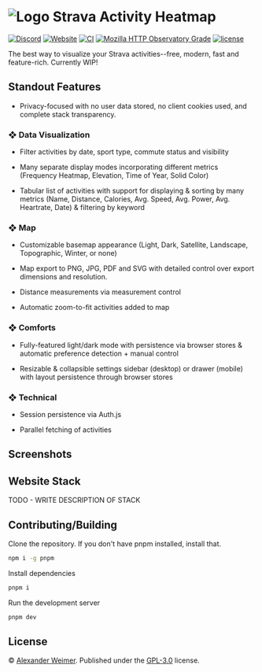 # ![Logo](https://github.com/sudolev/StravaMultiMapper/assets/61996958/3ac93fc4-6c78-460b-b964-22db9b5045d2) Strava Activity Heatmap

[![Discord](https://img.shields.io/discord/1166050503998849154?logo=discord&logoColor=white&label=discord&color=%235d6af2&link=https%3A%2F%2Fdiscord.gg%2F5P3AYFrwQG)](https://discord.gg/5P3AYFrwQG)
[![Website](https://img.shields.io/website?url=https%3A%2F%2Fstravamap.pages.dev%2F)](https://stravamap.pages.dev/)
[![CI](https://github.com/sudolev/StravaMultiMapper/actions/workflows/ci.yml/badge.svg)](https://github.com/sudolev/StravaMultiMapper/actions/workflows/ci.yml)
[![Mozilla HTTP Observatory Grade](https://img.shields.io/mozilla-observatory/grade-score/stravamap.pages.dev)](https://observatory.mozilla.org/analyze/stravamap.pages.dev)
[![license](https://img.shields.io/github/license/sudolev/StravaMultiMapper)](https://github.com/sudolev/StravaMultiMapper/blob/main/LICENSE)

<!-- ![Lines of Code](https://tokei.rs/b1/github/syslev/StravaMultiMapper?type=Svelte,Typescript,Javascript&style=flat) -->

The best way to visualize your Strava activities--free, modern, fast and feature-rich. Currently WIP!

## Standout Features

- Privacy-focused with no user data stored, no client cookies used, and complete stack transparency.

### ❖ Data Visualization

- Filter activities by date, sport type, commute status and visibility

- Many separate display modes incorporating different metrics (Frequency Heatmap, Elevation, Time of Year, Solid Color)

- Tabular list of activities with support for displaying & sorting by many metrics (Name, Distance, Calories, Avg. Speed, Avg. Power, Avg. Heartrate, Date) & filtering by keyword

### ❖ Map

- Customizable basemap appearance (Light, Dark, Satellite, Landscape, Topographic, Winter, or none)

- Map export to PNG, JPG, PDF and SVG with detailed control over export dimensions and resolution.

- Distance measurements via measurement control

- Automatic zoom-to-fit activities added to map

### ❖ Comforts

- Fully-featured light/dark mode with persistence via browser stores & automatic preference detection + manual control

- Resizable & collapsible settings sidebar (desktop) or drawer (mobile) with layout persistence through browser stores

### ❖ Technical

- Session persistence via Auth.js

- Parallel fetching of activities

## Screenshots

## Website Stack

TODO - WRITE DESCRIPTION OF STACK

## Contributing/Building

Clone the repository. If you don't have pnpm installed, install that.

```bash
npm i -g pnpm
```

Install dependencies

```bash
pnpm i
```

Run the development server

```bash
pnpm dev
```

## License

© [Alexander Weimer](github.com/syslev). Published under the [GPL-3.0](./LICENSE) license.
